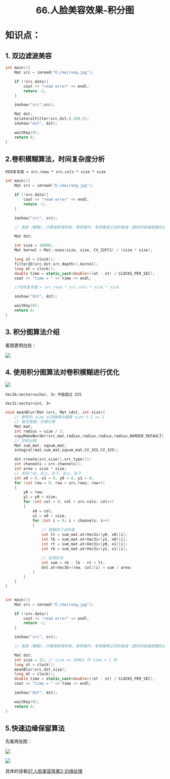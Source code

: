# <center>66.人脸美容效果-积分图<center>

# 知识点：

## 1. 双边滤波美容
```c++
int main(){
	Mat src = imread("E:/meirong.jpg");

	if (!src.data){
		cout << "read error" << endl;
		return -1;
	}

	imshow("src",src);

	Mat dst;
	bilateralFilter(src,dst,0,100,5);
	imshow("dst", dst);

	waitKey(0);
	return 0;
}
```

## 2.卷积模糊算法，时间复杂度分析

`时间复杂度 = src.rows * src.cols * size * size`

```c++
int main(){
	Mat src = imread("E:/meirong.jpg");

	if (!src.data){
		cout << "read error" << endl;
		return -1;
	}

	imshow("src", src);

	// 高斯（模糊），计算高斯卷积核，卷积操作，考虑像素之间的差值（更好的保留图像的边缘）

	Mat dst;

	int size = 10000;
	Mat kernel = Mat::ones(size, size, CV_32FC1) / (size * size);

	long st = clock();
	filter2D(src,dst,src.depth(),kernel);
	long et = clock();
	double time = static_cast<double>((et - st) / CLOCKS_PER_SEC);
	cout << "time = " << time << endl;

	//时间复杂度 = src.rows * src.cols * size * size

	imshow("dst", dst);

	waitKey(0);
	return 0;
}
```


## 3. 积分图算法介绍

看图更明白些：

![](../pic/66.积分图计算.png)


##  4. 使用积分图算法对卷积模糊进行优化

![](../pic/66.积分图的模糊算法.png)

`Vec3b:vector<uchar, 3> 不能超过 255`

`Vec3i:vector<int, 3>`

```c++
void meanBlur(Mat &src, Mat &dst, int size){
	// 卷积的 size 必须确保为基数 size % 2 == 1
	// 填充周围，方便计算
	Mat mat;
	int radius = size / 2;
	copyMakeBorder(src,mat,radius,radius,radius,radius,BORDER_DEFAULT);
	// 求积分图
	Mat sum_mat, sqsum_mat;
	integral(mat,sum_mat,sqsum_mat,CV_32S,CV_32S);

	dst.create(src.size(),src.type());
	int channels = src.channels();
	int area = size * size;
	// 求四个点，左上，左下，右上，右下
	int x0 = 0, x1 = 0, y0 = 0, y1 = 0;
	for (int row = 0; row < src.rows; row++)
	{	
		y0 = row;
		y1 = y0 + size;
		for (int col = 0; col < src.cols; col++)
		{
			x0 = col;
			x1 = x0 + size;
			for (int i = 0; i < channels; i++)
			{
				// 获取四个点的值
				int lt = sum_mat.at<Vec3i>(y0, x0)[i];
				int lb = sum_mat.at<Vec3i>(y1, x0)[i];
				int rt = sum_mat.at<Vec3i>(y0, x1)[i];
				int rb = sum_mat.at<Vec3i>(y1, x1)[i];

				// 区块的合
				int sum = rb - lb - rt + lt;
				dst.at<Vec3b>(row, col)[i] = sum / area;
			}
		}
	}
}


int main(){
	Mat src = imread("E:/meirong.jpg");

	if (!src.data){
		cout << "read error" << endl;
		return -1;
	}

	imshow("src", src);

	// 高斯（模糊），计算高斯卷积核，卷积操作，考虑像素之间的差值（更好的保留图像的边缘）

	Mat dst;
	int size = 15; // size == 10001 时 time = 1 秒
	long st = clock();
	meanBlur(src,dst,size);
	long et = clock();
	double time = static_cast<double>((et - st) / CLOCKS_PER_SEC);
	cout << "time = " << time << endl;

	imshow("dst", dst);

	waitKey(0);
	return 0;
}
```

## 5.快速边缘保留算法

先看两张图：

![](../pic/66.快速边缘保留算法.png)

![](../pic/66.局部方差公式推导.png)

具体的请看[67.人脸美容效果2-边缘处理](https://github.com/EastUp/CPractice/blob/master/markdown/67.OpenCV-%E4%BA%BA%E8%84%B8%E7%BE%8E%E5%AE%B9%E6%95%88%E6%9E%9C2-%E8%BE%B9%E7%BC%98%E5%A4%84%E7%90%86.md)



